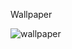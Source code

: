 Wallpaper 

![wallpaper](https://github.com/Razy-Cha/Musify/assets/96958875/360f73d0-b2b4-4a8a-a975-6117b3cd0647)
